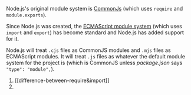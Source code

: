 Node.js's original module system is [CommonJs](https://nodejs.org/docs/latest/api/modules.html) (which uses `require` and `module.exports`).

Since Node.js was created, the [ECMAScript module system](https://nodejs.org/docs/latest/api/esm.html) (which uses `import` and `export`) has become standard and Node.js has added support for it.

Node.js will treat `.cjs` files as CommonJS modules and `.mjs` files as ECMAScript modules. It will treat `.js` files as whatever the default module system for the project is (which is CommonJS unless _package.json_ says `"type": "module",`).

1. [[difference-between-require&import]]
2. 